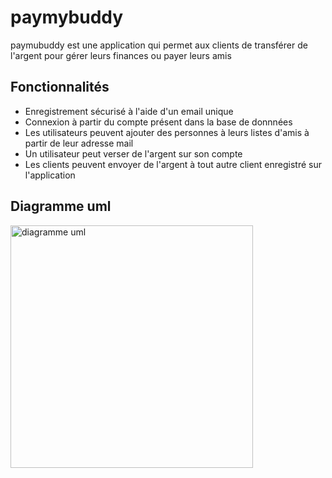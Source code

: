 # paymybuddy
paymubuddy est une application qui permet aux clients de transférer de l'argent pour gérer leurs finances ou payer leurs amis

## Fonctionnalités
- Enregistrement sécurisé à l'aide d'un email unique
- Connexion à partir du compte présent dans la base de donnnées
- Les utilisateurs peuvent ajouter des personnes à leurs listes d'amis à partir de leur adresse mail
- Un utilisateur peut verser de l'argent sur son compte
- Les clients peuvent envoyer de l'argent à tout autre client enregistré sur l'application

## Diagramme uml
<img width="388" alt="diagramme uml" src="/main/resources/image/diagramuml.png">
